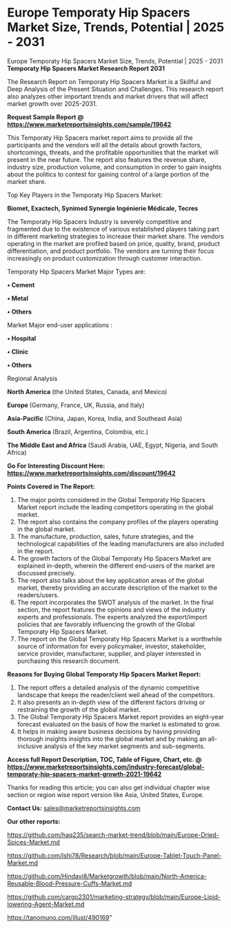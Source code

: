 # Europe Temporaty Hip Spacers Market Size, Trends, Potential | 2025 - 2031
Europe Temporaty Hip Spacers Market Size, Trends, Potential | 2025 - 2031
<strong>Temporaty Hip Spacers Market Research Report 2031</strong>

The Research Report on Temporaty Hip Spacers Market is a Skillful and Deep Analysis of the Present Situation and Challenges. This research report also analyzes other important trends and market drivers that will affect market growth over 2025-2031.

<strong>Request Sample Report @ <a href=https://www.marketreportsinsights.com/sample/19642>https://www.marketreportsinsights.com/sample/19642</a></strong>

This Temporaty Hip Spacers market report aims to provide all the participants and the vendors will all the details about growth factors, shortcomings, threats, and the profitable opportunities that the market will present in the near future. The report also features the revenue share, industry size, production volume, and consumption in order to gain insights about the politics to contest for gaining control of a large portion of the market share.

Top Key Players in the Temporaty Hip Spacers Market:

<strong>Biomet, Exactech, Synimed Synergie Ingénierie Médicale, Tecres</strong>

The Temporaty Hip Spacers Industry is severely competitive and fragmented due to the existence of various established players taking part in different marketing strategies to increase their market share. The vendors operating in the market are profiled based on price, quality, brand, product differentiation, and product portfolio. The vendors are turning their focus increasingly on product customization through customer interaction.

Temporaty Hip Spacers Market Major Types are:

<strong>• Cement

• Metal

• Others</strong>

Market Major end-user applications :

<strong>• Hospital

• Clinic

• Others</strong>

Regional Analysis

</u><strong><b>North America</b></strong> (the United States, Canada, and Mexico)

<strong><b>Europe </b></strong>(Germany, France, UK, Russia, and Italy)

<strong><b>Asia-Pacific</b></strong> (China, Japan, Korea, India, and Southeast Asia)

<strong><b>South America</b></strong> (Brazil, Argentina, Colombia, etc.)

<strong><b>The Middle East and Africa</b></strong> (Saudi Arabia, UAE, Egypt, Nigeria, and South Africa)

<strong>Go For Interesting Discount Here: <a href=https://www.marketreportsinsights.com/discount/19642>https://www.marketreportsinsights.com/discount/19642</a></strong>

<strong>Points Covered in The Report:</strong>
<ol>
  <li>The major points considered in the Global Temporaty Hip Spacers Market report include the leading competitors operating in the global market.</li>
  <li>The report also contains the company profiles of the players operating in the global market.</li>
  <li>The manufacture, production, sales, future strategies, and the technological capabilities of the leading manufacturers are also included in the report.</li>
  <li>The growth factors of the Global Temporaty Hip Spacers Market are explained in-depth, wherein the different end-users of the market are discussed precisely.</li>
  <li>The report also talks about the key application areas of the global market, thereby providing an accurate description of the market to the readers/users.</li>
  <li>The report incorporates the SWOT analysis of the market. In the final section, the report features the opinions and views of the industry experts and professionals. The experts analyzed the export/import policies that are favorably influencing the growth of the Global Temporaty Hip Spacers Market.</li>
  <li>The report on the Global Temporaty Hip Spacers Market is a worthwhile source of information for every policymaker, investor, stakeholder, service provider, manufacturer, supplier, and player interested in purchasing this research document.</li>
</ol>
<strong>Reasons for Buying Global Temporaty Hip Spacers Market Report:</strong>

<ol>
  <li>The report offers a detailed analysis of the dynamic competitive landscape that keeps the reader/client well ahead of the competitors.</li>
  <li>It also presents an in-depth view of the different factors driving or restraining the growth of the global market.</li>
  <li>The Global Temporaty Hip Spacers Market report provides an eight-year forecast evaluated on the basis of how the market is estimated to grow.</li>
  <li>It helps in making aware business decisions by having providing thorough insights insights into the global market and by making an all-inclusive analysis of the key market segments and sub-segments.</li>
</ol>
<strong>Access full Report Description, TOC, Table of Figure, Chart, etc. @ <a href=https://www.marketreportsinsights.com/industry-forecast/global-temporaty-hip-spacers-market-growth-2021-19642>https://www.marketreportsinsights.com/industry-forecast/global-temporaty-hip-spacers-market-growth-2021-19642</a></strong>


Thanks for reading this article; you can also get individual chapter wise section or region wise report version like Asia, United States, Europe.

<strong>Contact Us:</strong>
sales@marketreportsinsights.com

<strong>Our other reports:</strong>

<a href=https://github.com/haq235/search-market-trend/blob/main/Europe-Dried-Spices-Market.md>https://github.com/haq235/search-market-trend/blob/main/Europe-Dried-Spices-Market.md</a>

<a href=https://github.com/Ishi78/Research/blob/main/Europe-Tablet-Touch-Panel-Market.md>https://github.com/Ishi78/Research/blob/main/Europe-Tablet-Touch-Panel-Market.md</a>

<a href=https://github.com/Hindavi8/Marketgrowth/blob/main/North-America-Reusable-Blood-Pressure-Cuffs-Market.md>https://github.com/Hindavi8/Marketgrowth/blob/main/North-America-Reusable-Blood-Pressure-Cuffs-Market.md</a>

<a href=https://github.com/cargo2301/marketing-strategy/blob/main/Europe-Lipid-lowering-Agent-Market.md>https://github.com/cargo2301/marketing-strategy/blob/main/Europe-Lipid-lowering-Agent-Market.md</a>

<a href=https://tanomuno.com/illust/490169>https://tanomuno.com/illust/490169</a>"

